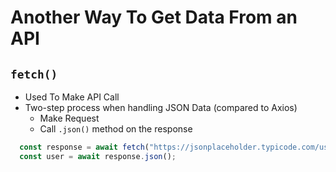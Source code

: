 # Another Way To Get Data From an API

## `fetch()`

* Used To Make API Call
* Two-step process when handling JSON Data (compared to Axios)
    * Make Request
    * Call `.json()` method on the response

```js
  const response = await fetch("https://jsonplaceholder.typicode.com/users/1");
  const user = await response.json();
```